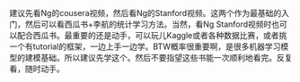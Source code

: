 建议先看Ng的cousera视频，然后看Ng的Stanford视频。这两个作为最基础的入门，然后可以看西瓜书+李航的统计学习方法。当然，看Ng Stanford视频时也可以配合西瓜书。最重要的还是动手，可以玩儿Kaggle或者各种数据比赛，或者挑一个有tutorial的框架，一边上手一边学。BTW概率很重要啊，是很多机器学习模型的建模基础。所以建议先学这个。然后不要指望这些书能一次顺利地看完。反复看，随时动手。
